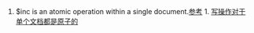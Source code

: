 1. $inc is an atomic operation within a single document.[参考](https://docs.mongodb.com/manual/reference/operator/update/inc/) 1. [写操作对于单个文档都是原子的](https://www.cnblogs.com/xiaolang8762400/p/7255878.html)       


